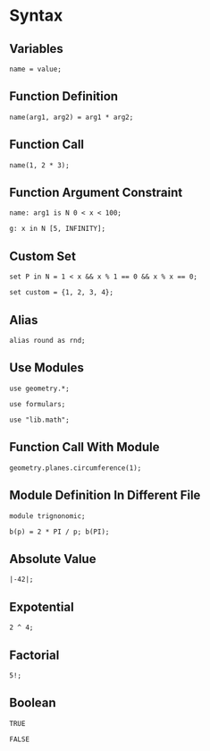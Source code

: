 # Syntax

## Variables
```
name = value;
```

## Function Definition
```
name(arg1, arg2) = arg1 * arg2;
```

## Function Call
```
name(1, 2 * 3);
```

## Function Argument Constraint
```
name: arg1 is N 0 < x < 100;
```

```
g: x in N [5, INFINITY];
```

## Custom Set
```
set P in N = 1 < x && x % 1 == 0 && x % x == 0;
```

```
set custom = {1, 2, 3, 4};
```

## Alias
```
alias round as rnd;
```

## Use Modules
```
use geometry.*;
```
```
use formulars;
```
```
use "lib.math";
```

## Function Call With Module
```
geometry.planes.circumference(1);
```

## Module Definition In Different File
```
module trignonomic; 

b(p) = 2 * PI / p; b(PI);
```

## Absolute Value
```
|-42|;
```

## Expotential
```
2 ^ 4;
```

## Factorial
```
5!;
```

## Boolean
```
TRUE
```

```
FALSE
```